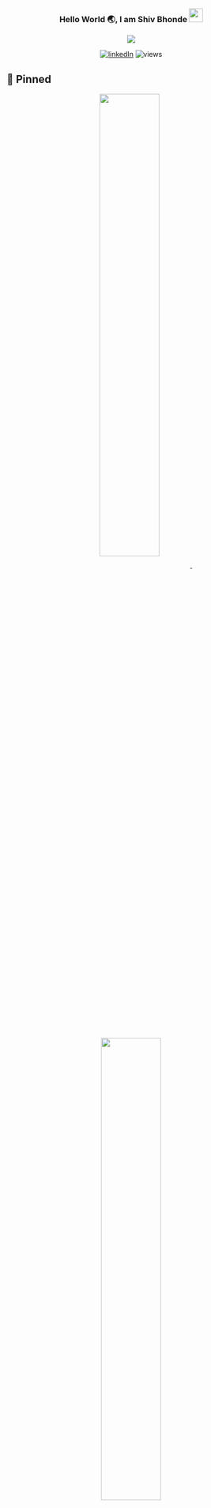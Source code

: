 <h3 align="center">
  Hello World 🌏, I am Shiv Bhonde
  <img src="https://media.giphy.com/media/hvRJCLFzcasrR4ia7z/giphy.gif" width="28">
</h3>

<!-- Typing SVG -->
<p align="center">
<img src="https://readme-typing-svg.herokuapp.com?duration=4000&color=4981F4&width=350&lines=Full-stack+web+Developer;Blockchain+and+Web%2C+WAGMI+!;Always+learning+new+things">
</p>

<!-- Social badges section -->
<p align="center">
  <a href="https://www.linkedin.com/in/shiv-bhonde-b23a1a205/">
    <img alt="linkedIn" title="Lets connect on LinkedIn" src="https://img.shields.io/badge/LinkedIn-0077B5?style=for-the-badge&logo=linkedin&logoColor=white"/></a>
    <img alt="views" title="GitHub profile views" src="https://komarev.com/ghpvc/?username=technophile-04&color=4981F4&style=for-the-badge"/>
</p>

## 📌 Pinned


<p align='center'>
<p align="center">
<a href="https://github.com/technophile-04/ethMan">
<img width='49%' align="center"src="https://github-readme-stats.vercel.app/api/pin/?username=technophile-04&repo=ethMan&border_color=4981F4&bg_color=0D1117&title_color=C9D1D9&text_color=8B949E&icon_color=4981F4" />
</a>
<span>&nbsp;</span>
<a href="https://github.com/technophile-04/De-Tweet">
<img width='49%' align="center"src="https://github-readme-stats.vercel.app/api/pin/?username=technophile-04&repo=De-Tweet&border_color=4981F4&bg_color=0D1117&title_color=C9D1D9&text_color=8B949E&icon_color=4981F4" />
</a>
</p>
</p>

<p align="center">
<a href="https://github.com/technophile-04/blog-frontend">
<img width='49%' align="center"src="https://github-readme-stats.vercel.app/api/pin/?username=technophile-04&repo=blog-frontend&border_color=4981F4&bg_color=0D1117&title_color=C9D1D9&text_color=8B949E&icon_color=4981F4" />
</a>
<span>&nbsp;</span>
<a href="https://github.com/technophile-04/blog-backend">
<img width='49%' align="center"src="https://github-readme-stats.vercel.app/api/pin/?username=technophile-04&repo=blog-backend&border_color=4981F4&bg_color=0D1117&title_color=C9D1D9&text_color=8B949E&icon_color=4981F4" />
</a>
</p>


## 🔥 Github stats

<p align="center">
    <p align="center">
    <img title="My streak" alt="technophile-04's streak" src="https://github-readme-streak-stats.herokuapp.com?user=technophile-04&theme=dark&ring=4981F4&currStreakLabel=4981F4&fire=4981F4&border=4981F4"/>
    <img alt="technophile-04's Top Languages" src="https://github-readme-stats.vercel.app/api/top-langs/?username=technophile-04&langs_count=8&layout=compact&theme=react&hide_border=true&bg_color=0D1117&title_color=4981F4&icon_color=F8D866&hide=Jupyter%20Notebook&border_color=4981F4"/>
    </p>
</p>

## 🛠️ My favorite tools

### 👨‍💻 Programming and markup languages

<p>
    <img alt="c" src="https://img.shields.io/badge/C-00599C?style=for-the-badge&logo=c&logoColor=white">
    <img alt="c++" src="https://img.shields.io/badge/C%2B%2B-00599C?style=for-the-badge&logo=c%2B%2B&logoColor=white">
    <img alt="html" src="https://img.shields.io/badge/HTML5-E34F26?style=for-the-badge&logo=html5&logoColor=white">
    <img alt="css" src="https://img.shields.io/badge/CSS3-1572B6?style=for-the-badge&logo=css3&logoColor=white">
    <img alt="javascript" src="https://img.shields.io/badge/JavaScript-323330?style=for-the-badge&logo=javascript&logoColor=F7DF1E">
    <img alt="typescript" src="https://img.shields.io/badge/TypeScript-007ACC?style=for-the-badge&logo=typescript&logoColor=white">
    <img alt="solidity" src="https://img.shields.io/badge/Solidity-e6e6e6?style=for-the-badge&logo=solidity&logoColor=black">
</p>

### 🧰 Frameworks and libraries

<p>
    <img alt="react" src="https://img.shields.io/badge/React-20232A?style=for-the-badge&logo=react&logoColor=61DAFB">
    <img alt="nextJs" src="https://img.shields.io/badge/next.js-000000?style=for-the-badge&logo=nextdotjs&logoColor=white">
    <img alt="redux" src="https://img.shields.io/badge/Redux-593D88?style=for-the-badge&logo=redux&logoColor=white">
    <img alt="nodejs" src="https://img.shields.io/badge/Node.js-339933?style=for-the-badge&logo=nodedotjs&logoColor=white">
    <img alt="npm" src="https://img.shields.io/badge/npm-CB3837?style=for-the-badge&logo=npm&logoColor=white">
    <img alt="yarn" src="https://img.shields.io/badge/Yarn-2C8EBB?style=for-the-badge&logo=yarn&logoColor=white">
    <img alt="express" src="https://img.shields.io/badge/Express.js-000000?style=for-the-badge&logo=express&logoColor=white">
    <img alt="firebase" src="https://img.shields.io/badge/firebase-ffca28?style=for-the-badge&logo=firebase&logoColor=black">
    <img alt="web3" src="https://img.shields.io/badge/web3.js-F16822?style=for-the-badge&logo=web3.js&logoColor=white">
    <img alt="graphQl" src="https://img.shields.io/badge/Apollo%20GraphQL-311C87?&style=for-the-badge&logo=Apollo%20GraphQL&logoColor=white">
    <img alt="graph" src="https://img.shields.io/badge/GraphQl-E10098?style=for-the-badge&logo=graphql&logoColor=white">
    <img alt="chai" src="https://img.shields.io/badge/chai-A30701?style=for-the-badge&logo=chai&logoColor=white">
    <img alt="bootstrap" src="https://img.shields.io/badge/Bootstrap-563D7C?style=for-the-badge&logo=bootstrap&logoColor=white">
    <img alt="chakra-ui" src="https://img.shields.io/badge/Chakra--UI-319795?style=for-the-badge&logo=chakra-ui&logoColor=white">
    <img alt="tailwind" src="https://img.shields.io/badge/Tailwind_CSS-38B2AC?style=for-the-badge&logo=tailwind-css&logoColor=white">
    <img alt="marterialUI" src="https://img.shields.io/badge/Material%20UI-007FFF?style=for-the-badge&logo=mui&logoColor=white">
</p>

### 🗄️ Databases, Blockchains and cloud hosting

<p>

<img alt="mongoDB" src="https://img.shields.io/badge/MongoDB-4EA94B?style=for-the-badge&logo=mongodb&logoColor=white">
<img alt="mySql" src="https://img.shields.io/badge/MySQL-005C84?style=for-the-badge&logo=mysql&logoColor=white">
<img alt="eth" src="https://img.shields.io/badge/Ethereum-3C3C3D?style=for-the-badge&logo=Ethereum&logoColor=white">
<img alt="heroku" src="https://img.shields.io/badge/Heroku-430098?style=for-the-badge&logo=heroku&logoColor=white">
<img alt="netlify" src="https://img.shields.io/badge/Netlify-00C7B7?style=for-the-badge&logo=netlify&logoColor=white">
<img alt="vercel" src="https://img.shields.io/badge/Vercel-000000?style=for-the-badge&logo=vercel&logoColor=white">

</p>


[![technophile-04's github activity graph](https://activity-graph.herokuapp.com/graph?username=technophile-04&bg_color=151515&color=4981f4&line=4981f4&point=ffffff&area=true)](https://activity-graph.herokuapp.com/graph?username=technophile-04)

